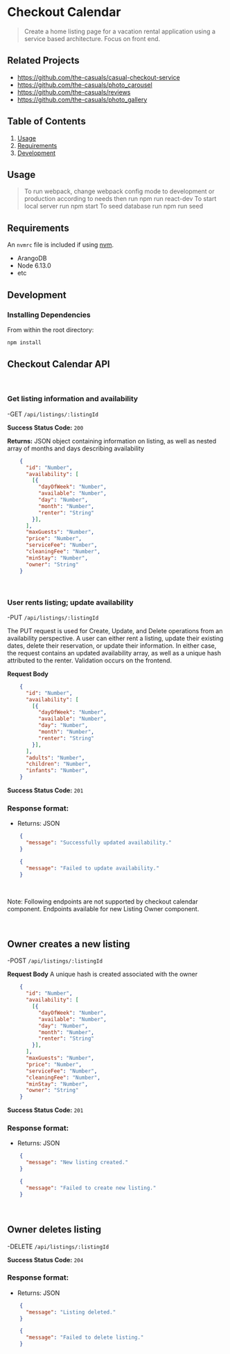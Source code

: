 # Checkout Calendar

> Create a home listing page for a vacation rental application using a service based architecture. Focus on front end.

## Related Projects

  - https://github.com/the-casuals/casual-checkout-service
  - https://github.com/the-casuals/photo_carousel
  - https://github.com/the-casuals/reviews
  - https://github.com/the-casuals/photo_gallery

## Table of Contents

1. [Usage](#Usage)
1. [Requirements](#requirements)
1. [Development](#development)

## Usage

> To run webpack, change webpack config mode to development or production according to needs then run
  npm run react-dev
> To start local server run npm start
> To seed database run npm run seed

## Requirements

An `nvmrc` file is included if using [nvm](https://github.com/creationix/nvm).

- ArangoDB
- Node 6.13.0
- etc

## Development

### Installing Dependencies

From within the root directory:

```sh
npm install
```

## Checkout Calendar API

</br>

### Get listing information and availability

-GET `/api/listings/:listingId`

**Success Status Code:** `200`

**Returns:** JSON object containing information on listing, as well as nested array of months and days describing availability

```json
    {
      "id": "Number",
      "availability": [
        [{
          "dayOfWeek": "Number",
          "available": "Number",
          "day": "Number",
          "month": "Number",
          "renter": "String"
        }],
      ],
      "maxGuests": "Number",
      "price": "Number",
      "serviceFee": "Number",
      "cleaningFee": "Number",
      "minStay": "Number",
      "owner": "String"
    }
```

<br>

### User rents listing; update availability

-PUT `/api/listings/:listingId`

The PUT request is used for Create, Update, and Delete operations from an availability perspective. A user can either rent a listing, update their existing dates, delete their reservation, or update their information. In either case, the request contains an updated availability array, as well as a unique hash attributed to the renter. Validation occurs on the frontend.

**Request Body**

```json
    {
      "id": "Number",
      "availability": [
        [{
          "dayOfWeek": "Number",
          "available": "Number",
          "day": "Number",
          "month": "Number",
          "renter": "String"
        }],
      ],
      "adults": "Number",
      "children": "Number",
      "infants": "Number",
    }
```

**Success Status Code:** `201`

### Response format:
* Returns: JSON

```json
    {
      "message": "Successfully updated availability."
    }
```

```json
    {
      "message": "Failed to update availability."
    }
```

</br>

Note: Following endpoints are not supported by checkout calendar component.
Endpoints available for new Listing Owner component.

<br>

## Owner creates a new listing

-POST `/api/listings/:listingId`

**Request Body** A unique hash is created associated with the owner

```json
    {
      "id": "Number",
      "availability": [
        [{
          "dayOfWeek": "Number",
          "available": "Number",
          "day": "Number",
          "month": "Number",
          "renter": "String"
        }],
      ],
      "maxGuests": "Number",
      "price": "Number",
      "serviceFee": "Number",
      "cleaningFee": "Number",
      "minStay": "Number",
      "owner": "String"
    }
```

**Success Status Code:** `201`

### Response format:
* Returns: JSON

```json
    {
      "message": "New listing created."
    }
```

```json
    {
      "message": "Failed to create new listing."
    }
```

<br>

## Owner deletes listing

-DELETE `/api/listings/:listingId`

**Success Status Code:** `204`

### Response format:
* Returns: JSON

```json
    {
      "message": "Listing deleted."
    }
```

```json
    {
      "message": "Failed to delete listing."
    }
```